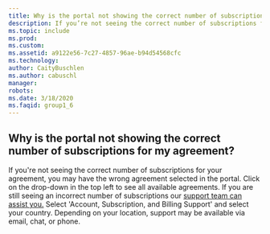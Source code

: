 ```yaml
---
title: Why is the portal not showing the correct number of subscriptions for my agreement?
description: If you’re not seeing the correct number of subscriptions for your agreement, you may have the wrong agreement selected in the...
ms.topic: include
ms.prod: 
ms.custom: 
ms.assetid: a9122e56-7c27-4857-96ae-b94d54568cfc
ms.technology: 
author: CaityBuschlen
ms.author: cabuschl
manager: 
robots: 
ms.date: 3/18/2020
ms.faqid: group1_6
---
```


## Why is the portal not showing the correct number of subscriptions for my agreement?

If you're not seeing the correct number of subscriptions for your agreement, you may have the wrong agreement selected in the portal. Click on the drop-down in the top left to see all available agreements. If you are still seeing an incorrect number of subscriptions our [support team can assist you.](https://visualstudio.microsoft.com/subscriptions/support/#talktous) Select \'Account, Subscription, and Billing Support\' and select your country. Depending on your location, support may be available via email, chat, or phone.
